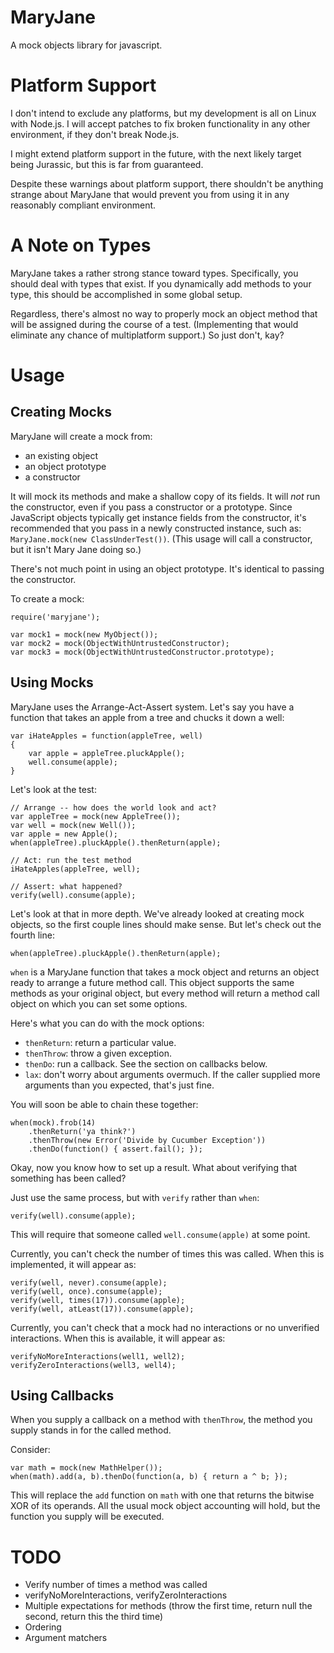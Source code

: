 MaryJane
========
A mock objects library for javascript.

Platform Support
================
I don't intend to exclude any platforms, but my development is all on Linux with Node.js. I will accept patches to fix broken functionality in any other environment, if they don't break Node.js.

I might extend platform support in the future, with the next likely target being Jurassic, but this is far from guaranteed.

Despite these warnings about platform support, there shouldn't be anything strange about MaryJane that would prevent you from using it in any reasonably compliant environment.

A Note on Types
===============
MaryJane takes a rather strong stance toward types. Specifically, you should deal with types that exist. If you dynamically add methods to your type, this should be accomplished in some global setup.

Regardless, there's almost no way to properly mock an object method that will be assigned during the course of a test. (Implementing that would eliminate any chance of multiplatform support.) So just don't, kay?

Usage
=====

Creating Mocks
--------------
MaryJane will create a mock from:
 * an existing object
 * an object prototype
 * a constructor

It will mock its methods and make a shallow copy of its fields. It will *not* run the constructor, even if you pass a constructor or a prototype. Since JavaScript objects typically get instance fields from the constructor, it's recommended that you pass in a newly constructed instance, such as: `MaryJane.mock(new ClassUnderTest())`. (This usage will call a constructor, but it isn't Mary Jane doing so.)

There's not much point in using an object prototype. It's identical to passing the constructor.

To create a mock:

	require('maryjane');

	var mock1 = mock(new MyObject());
	var mock2 = mock(ObjectWithUntrustedConstructor);
	var mock3 = mock(ObjectWithUntrustedConstructor.prototype);

Using Mocks
-----------
MaryJane uses the Arrange-Act-Assert system. Let's say you have a function that takes an apple from a tree and chucks it down a well:

	var iHateApples = function(appleTree, well)
	{
		var apple = appleTree.pluckApple();
		well.consume(apple);
	}

Let's look at the test:

	// Arrange -- how does the world look and act?
	var appleTree = mock(new AppleTree());
	var well = mock(new Well());
	var apple = new Apple();
	when(appleTree).pluckApple().thenReturn(apple);

	// Act: run the test method
	iHateApples(appleTree, well);

	// Assert: what happened?
	verify(well).consume(apple);


Let's look at that in more depth. We've already looked at creating mock objects, so the first couple lines should make sense. But let's check out the fourth line:

	when(appleTree).pluckApple().thenReturn(apple);

`when` is a MaryJane function that takes a mock object and returns an object ready to arrange a future method call. This object supports the same methods as your original object, but every method will return a method call object on which you can set some options.

Here's what you can do with the mock options:
 * `thenReturn`: return a particular value.
 * `thenThrow`: throw a given exception.
 * `thenDo`: run a callback. See the section on callbacks below.
 * `lax`: don't worry about arguments overmuch. If the caller supplied more arguments than you expected, that's just fine.

You will soon be able to chain these together:

	when(mock).frob(14)
		.thenReturn('ya think?')
		.thenThrow(new Error('Divide by Cucumber Exception'))
		.thenDo(function() { assert.fail(); });

Okay, now you know how to set up a result. What about verifying that something has been called?

Just use the same process, but with `verify` rather than `when`:

	verify(well).consume(apple);

This will require that someone called `well.consume(apple)` at some point.

Currently, you can't check the number of times this was called. When this is implemented, it will appear as:

	verify(well, never).consume(apple);
	verify(well, once).consume(apple);
	verify(well, times(17)).consume(apple);
	verify(well, atLeast(17)).consume(apple);

Currently, you can't check that a mock had no interactions or no unverified interactions. When this is available, it will appear as:

	verifyNoMoreInteractions(well1, well2);
	verifyZeroInteractions(well3, well4);

Using Callbacks
---------------
When you supply a callback on a method with `thenThrow`, the method you supply stands in for the called method.

Consider:

	var math = mock(new MathHelper());
	when(math).add(a, b).thenDo(function(a, b) { return a ^ b; });

This will replace the `add` function on `math` with one that returns the bitwise XOR of its operands. All the usual mock object accounting will hold, but the function you supply will be executed.

TODO
====
 * Verify number of times a method was called
 * verifyNoMoreInteractions, verifyZeroInteractions
 * Multiple expectations for methods (throw the first time, return null the second, return this the third time)
 * Ordering
 * Argument matchers
